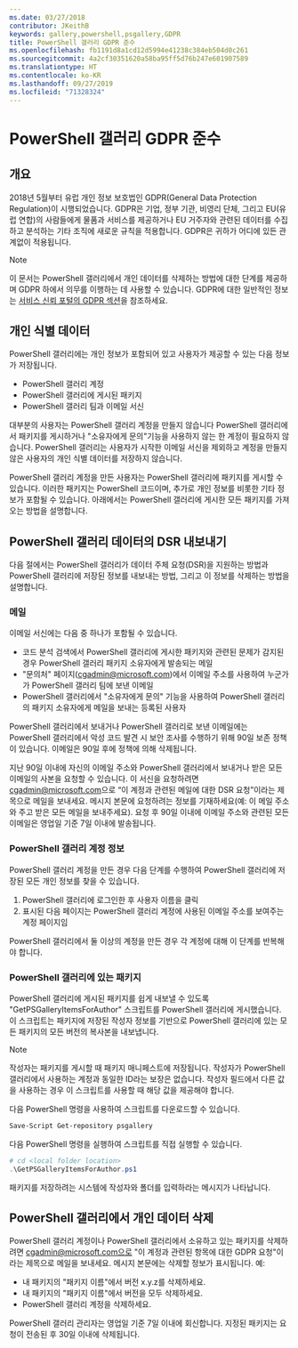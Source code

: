 ```yaml
---
ms.date: 03/27/2018
contributor: JKeithB
keywords: gallery,powershell,psgallery,GDPR
title: PowerShell 갤러리 GDPR 준수
ms.openlocfilehash: fb1191d8a1cd12d5994e41238c384eb504d0c261
ms.sourcegitcommit: 4a2cf30351620a58ba95ff5d76b247e601907589
ms.translationtype: HT
ms.contentlocale: ko-KR
ms.lasthandoff: 09/27/2019
ms.locfileid: "71328324"
---
```

# <a name="powershell-gallery-gdpr-compliance"></a>PowerShell 갤러리 GDPR 준수

## <a name="overview"></a>개요

2018년 5월부터 유럽 개인 정보 보호법인 GDPR(General Data Protection Regulation)이 시행되었습니다.
GDPR은 기업, 정부 기관, 비영리 단체, 그리고 EU(유럽 연합)의 사람들에게 물품과 서비스를 제공하거나 EU 거주자와 관련된 데이터를 수집하고 분석하는 기타 조직에 새로운 규칙을 적용합니다.
GDPR은 귀하가 어디에 있든 관계없이 적용됩니다.

> [!NOTE]
> 이 문서는 PowerShell 갤러리에서 개인 데이터를 삭제하는 방법에 대한 단계를 제공하며 GDPR 하에서 의무를 이행하는 데 사용할 수 있습니다. GDPR에 대한 일반적인 정보는 [서비스 신뢰 포털의 GDPR 섹션](https://servicetrust.microsoft.com/ViewPage/GDPRGetStarted)을 참조하세요.

## <a name="personally-identifiable-data"></a>개인 식별 데이터

PowerShell 갤러리에는 개인 정보가 포함되어 있고 사용자가 제공할 수 있는 다음 정보가 저장됩니다.

- PowerShell 갤러리 계정
- PowerShell 갤러리에 게시된 패키지
- PowerShell 갤러리 팀과 이메일 서신

대부분의 사용자는 PowerShell 갤러리 계정을 만들지 않습니다
PowerShell 갤러리에서 패키지를 게시하거나 "소유자에게 문의"기능을 사용하지 않는 한 계정이 필요하지 않습니다.
PowerShell 갤러리는 사용자가 시작한 이메일 서신을 제외하고 계정을 만들지 않은 사용자의 개인 식별 데이터를 저장하지 않습니다.

PowerShell 갤러리 계정을 만든 사용자는 PowerShell 갤러리에 패키지를 게시할 수 있습니다.
이러한 패키지는 PowerShell 코드이며, 추가로 개인 정보를 비롯한 기타 정보가 포함될 수 있습니다.
아래에서는 PowerShell 갤러리에 게시한 모든 패키지를 가져오는 방법을 설명합니다.

## <a name="dsr-export-of-powershell-gallery-data"></a>PowerShell 갤러리 데이터의 DSR 내보내기

다음 절에서는 PowerShell 갤러리가 데이터 주체 요청(DSR)을 지원하는 방법과 PowerShell 갤러리에 저장된 정보를 내보내는 방법, 그리고 이 정보를 삭제하는 방법을 설명합니다.

### <a name="email"></a>메일

이메일 서신에는 다음 중 하나가 포함될 수 있습니다.

- 코드 분석 검색에서 PowerShell 갤러리에 게시한 패키지와 관련된 문제가 감지된 경우 PowerShell 갤러리 패키지 소유자에게 발송되는 메일
- "문의처" 페이지([cgadmin@microsoft.com](mailto:cgadmin@microsoft.com))에서 이메일 주소를 사용하여 누군가가 PowerShell 갤러리 팀에 보낸 이메일
- PowerShell 갤러리에서 "소유자에게 문의" 기능을 사용하여 PowerShell 갤러리의 패키지 소유자에게 메일을 보내는 등록된 사용자

PowerShell 갤러리에서 보내거나 PowerShell 갤러리로 보낸 이메일에는 PowerShell 갤러리에서 악성 코드 발견 시 보안 조사를 수행하기 위해 90일 보존 정책이 있습니다.
이메일은 90일 후에 정책에 의해 삭제됩니다.

지난 90일 이내에 자신의 이메일 주소와 PowerShell 갤러리에서 보내거나 받은 모든 이메일의 사본을 요청할 수 있습니다.
이 서신을 요청하려면 [cgadmin@microsoft.com](mailto:cgadmin@microsoft.com)으로 “이 계정과 관련된 메일에 대한 DSR 요청”이라는 제목으로 메일을 보내세요.
메시지 본문에 요청하려는 정보를 기재하세요(예: 이 메일 주소와 주고 받은 모든 메일을 보내주세요). 요청 후 90일 이내에 이메일 주소와 관련된 모든 이메일은 영업일 기준 7일 이내에 발송됩니다.

### <a name="powershell-gallery-account-information"></a>PowerShell 갤러리 계정 정보

PowerShell 갤러리 계정을 만든 경우 다음 단계를 수행하여 PowerShell 갤러리에 저장된 모든 개인 정보를 찾을 수 있습니다.

1. PowerShell 갤러리에 로그인한 후 사용자 이름을 클릭
2. 표시된 다음 페이지는 PowerShell 갤러리 계정에 사용된 이메일 주소를 보여주는 계정 페이지임

PowerShell 갤러리에서 둘 이상의 계정을 만든 경우 각 계정에 대해 이 단계를 반복해야 합니다.

### <a name="packages-in-the-powershell-gallery"></a>PowerShell 갤러리에 있는 패키지

PowerShell 갤러리에 게시된 패키지를 쉽게 내보낼 수 있도록 "GetPSGalleryItemsForAuthor" 스크립트를 PowerShell 갤러리에 게시했습니다.
이 스크립트는 패키지에 저장된 작성자 정보를 기반으로 PowerShell 갤러리에 있는 모든 패키지의 모든 버전의 복사본을 내보냅니다.

> [!NOTE]
> 작성자는 패키지를 게시할 때 패키지 매니페스트에 저장됩니다.
> 작성자가 PowerShell 갤러리에서 사용하는 계정과 동일한 ID라는 보장은 없습니다.
> 작성자 필드에서 다른 값을 사용하는 경우 이 스크립트를 사용할 때 해당 값을 제공해야 합니다.

다음 PowerShell 명령을 사용하여 스크립트를 다운로드할 수 있습니다.

```powershell
Save-Script Get-repository psgallery
```

다음 PowerShell 명령을 실행하여 스크립트를 직접 실행할 수 있습니다.

```powershell
# cd <local folder location>
.\GetPSGalleryItemsForAuthor.ps1
```

패키지를 저장하려는 시스템에 작성자와 폴더를 입력하라는 메시지가 나타납니다.

## <a name="deleting-personal-data-from-the-powershell-gallery"></a>PowerShell 갤러리에서 개인 데이터 삭제

PowerShell 갤러리 계정이나 PowerShell 갤러리에서 소유하고 있는 패키지를 삭제하려면 cgadmin@microsoft.com으로 "이 계정과 관련된 항목에 대한 GDPR 요청"이라는 제목으로 메일을 보내세요.
메시지 본문에는 삭제할 정보가 표시됩니다. 예:

- 내 패키지의 "패키지 이름"에서 버전 x.y.z를 삭제하세요.
- 내 패키지의 "패키지 이름"에서 버전을 모두 삭제하세요.
- PowerShell 갤러리 계정을 삭제하세요.

PowerShell 갤러리 관리자는 영업일 기준 7일 이내에 회신합니다.
지정된 패키지는 요청이 전송된 후 30일 이내에 삭제됩니다.
